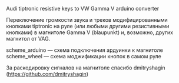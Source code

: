 Audi tiptronic resistive keys to VW Gamma V arduino converter

Переключение громкости звука и треков модифицированными кнопками tiptronic на руле (или любыми другими резистивными кнопками) в магнитоле Gamma V (blaupunkt) и, возможно, других магнитол от VAG.

scheme_arduino — схема подключения ардуинки к магнитоле
scheme_wheel — схема моджификации кнопок в самом руле

За раскодировку сигналов на магнитоле спасибо dmitryshagin (https://github.com/dmitryshagin)